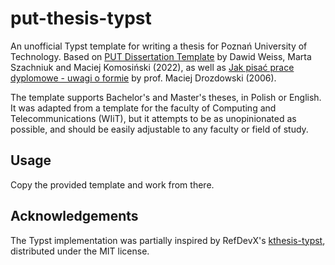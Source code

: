 # put-thesis-typst

An unofficial Typst template for writing a thesis for Poznań University of
Technology. Based on
[PUT Dissertation Template](https://www.overleaf.com/latex/templates/put-dissertation-template/dpqxdndmgkpg)
by Dawid Weiss, Marta Szachniuk and Maciej Komosiński (2022), as well as
[Jak pisać prace dyplomowe - uwagi o formie](http://www.cs.put.poznan.pl/mdrozdowski/dyd/txt/jak_mgr.html)
by prof. Maciej Drozdowski (2006).

The template supports Bachelor's and Master's theses, in Polish or English. It
was adapted from a template for the faculty of Computing and Telecommunications
(WIiT), but it attempts to be as unopinionated as possible, and should be easily
adjustable to any faculty or field of study.

## Usage
Copy the provided template and work from there.

## Acknowledgements
The Typst implementation was partially inspired by RefDevX's
[kthesis-typst](https://github.com/RafDevX/kthesis-typst), distributed under
the MIT license.
